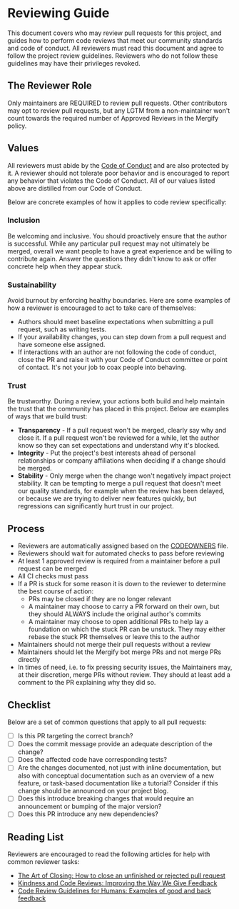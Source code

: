 # Reviewing Guide

This document covers who may review pull requests for this project, and guides how to perform code reviews that meet our community standards and code of conduct. All reviewers must read this document and agree to follow the project review guidelines. Reviewers who do not follow these guidelines may have their privileges revoked.

## The Reviewer Role

Only maintainers are REQUIRED to review pull requests.
Other contributors may opt to review pull requests, but any LGTM from a non-maintainer won't count towards the required number of Approved Reviews in the Mergify policy.

## Values

All reviewers must abide by the [Code of Conduct](CODE_OF_CONDUCT.md) and are also protected by it. A reviewer should not tolerate poor behavior and is encouraged to report any behavior that violates the Code of Conduct. All of our values listed above are distilled from our Code of Conduct.

Below are concrete examples of how it applies to code review specifically:

### Inclusion

Be welcoming and inclusive. You should proactively ensure that the author is successful. While any particular pull request may not ultimately be merged, overall we want people to have a great experience and be willing to contribute again. Answer the questions they didn't know to ask or offer concrete help when they appear stuck.

### Sustainability

Avoid burnout by enforcing healthy boundaries. Here are some examples of how a reviewer is encouraged to act to take care of themselves:

* Authors should meet baseline expectations when submitting a pull request, such as writing tests.
* If your availability changes, you can step down from a pull request and have someone else assigned.
* If interactions with an author are not following the code of conduct, close the PR and raise it with your Code of Conduct committee or point of contact. It's not your job to coax people into behaving.

### Trust

Be trustworthy. During a review, your actions both build and help maintain the trust that the community has placed in this project. Below are examples of ways that we build trust:

* **Transparency** - If a pull request won't be merged, clearly say why and close it. If a pull request won't be reviewed for a while, let the author know so they can set expectations and understand why it's blocked.
* **Integrity** - Put the project's best interests ahead of personal relationships or company affiliations when deciding if a change should be merged.
* **Stability** - Only merge when the change won't negatively impact project stability. It can be tempting to merge a pull request that doesn't meet our quality standards, for example when the review has been delayed, or because we are trying to deliver new features quickly, but regressions can significantly hurt trust in our project.

## Process

* Reviewers are automatically assigned based on the [CODEOWNERS](https://github.com/bpfman/bpfman/blob/main/CODEOWNERS) file.
* Reviewers should wait for automated checks to pass before reviewing
* At least 1 approved review is required from a maintainer before a pull request can be merged
* All CI checks must pass
* If a PR is stuck for some reason it is down to the reviewer to determine the best course of action:
  * PRs may be closed if they are no longer relevant
  * A maintainer may choose to carry a PR forward on their own, but they should ALWAYS include the original author's commits
  * A maintainer may choose to open additional PRs to help lay a foundation on which the stuck PR can be unstuck. They may either rebase the stuck PR themselves or leave this to the author
* Maintainers should not merge their pull requests without a review
* Maintainers should let the Mergify bot merge PRs and not merge PRs directly
* In times of need, i.e. to fix pressing security issues, the Maintainers may, at their discretion, merge PRs without review. They should at least add a comment to the PR explaining why they did so.

## Checklist

Below are a set of common questions that apply to all pull requests:

* [ ] Is this PR targeting the correct branch?
* [ ] Does the commit message provide an adequate description of the change?
* [ ] Does the affected code have corresponding tests?
* [ ] Are the changes documented, not just with inline documentation, but also with conceptual documentation such as an overview of a new feature, or task-based documentation like a tutorial? Consider if this change should be announced on your project blog.
* [ ] Does this introduce breaking changes that would require an announcement or bumping of the major version?
* [ ] Does this PR introduce any new dependencies?

## Reading List

Reviewers are encouraged to read the following articles for help with common reviewer tasks:

* [The Art of Closing: How to close an unfinished or rejected pull request](https://blog.jessfraz.com/post/the-art-of-closing/)
* [Kindness and Code Reviews: Improving the Way We Give Feedback](https://product.voxmedia.com/2018/8/21/17549400/kindness-and-code-reviews-improving-the-way-we-give-feedback)
* [Code Review Guidelines for Humans: Examples of good and back feedback](https://phauer.com/2018/code-review-guidelines/#code-reviews-guidelines-for-the-reviewer)
